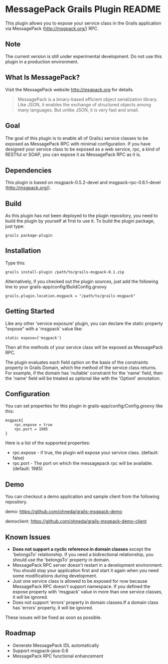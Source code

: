 MessagePack Grails Plugin README
======================

This plugin allows you to expose your service class in the Grails application via MessagePack (<http://msgpack.org/>) RPC.

Note
---------------

The current version is still under experimental development.
Do not use this plugin in a production environment.

What Is MessagePack?
--------------

Visit the MessagePack website <http://msgpack.org> for details.

> MessagePack is a binary-based efficient object serialization library. Like JSON, it enables the exchange of structured objects among many languages. But unlike JSON, it is very fast and small.

Goal
---------------

The goal of this plugin is to enable all of Grailsﾕ service classes to be exposed as MessagePack RPC with minimal configuration.
If you have designed your service class to be exposed as a web service, rpc, a kind of RESTful or SOAP, you can expose it as MessagePack RPC as it is.

Dependencies
---------------

This plugin is based on msgpack-0.5.2-devel and msgpack-rpc-0.6.1-devel (<http://msgpack.org/>).

Build
---------------

As this plugin has not been deployed to the plugin repository, you need to build the plugin by yourself at first to use it.
To build the plugin package, just type:

    grails package-plugin

Installation
---------------

Type this:

    grails install-plugin /path/to/grails-msgpack-0.1.zip

Alternatively, if you checked out the plugin sources, just add the following line to your grails-app/config/BuildConfig.groovy

    grails.plugin.location.msgpack = "/path/to/grails-msgpack"

Getting Started
---------------

Like any other 'service exposure' plugin, you can declare the static property "expose" with a 'msgpack' value like:

    static expose=['msgpack']

Then all the methods of your service class will be exposed as MessagePack RPC.

The plugin evaluates each field option on the basis of the constraints property in Grails Domain, which the method of the service class returns.
For example, if the domain has 'nullable' constraint for the 'name' field, then the 'name' field will be treated as optional like with the 'Optionl' annotation.

Configuration
----------------

You can set properties for this plugin in grails-app/config/Config.groovy like this:

    msgpack{
        rpc.expose = true
        rpc.port = 1985
    }

Here is a list of the supported properties:

  - rpc.expose - if true, the plugin will expose your service class. (default: false)
  - rpc.port - The port on which the messagepack rpc will be available. (default: 1985)

Demo
----------------

You can checkout a demo application and sample client from the following repository.

demo: <https://github.com/ohneda/grails-msgpack-demo>

democlient: <https://github.com/ohneda/grails-msgpack-demo-client>

Known Issues
---------------

  - **Does not support a cyclic reference in domain classes** except the 'belongsTo' relationship. If you need a bidirectional relationship, you should use the 'belongsTo' property in domain.
  - MessagePack RPC server doesn't restart in a development environment. You should stop your application first and start it again when you need some modifications during development.
  - Just one service class is allowed to be exposed for now because MessagePack RPC doesn't support namespace. If you defined the expose property with 'msgpack' value in more than one service classes, it will be ignored.
  - Does not support 'errors' property in domain classes.If a domain class has 'errors' property, it will be ignored.

These issues will be fixed as soon as possible.

Roadmap
----------------

  - Generate MessagePack IDL automatically
  - Support msgpack-java-0.6
  - MessagePack RPC functional enhancement 

